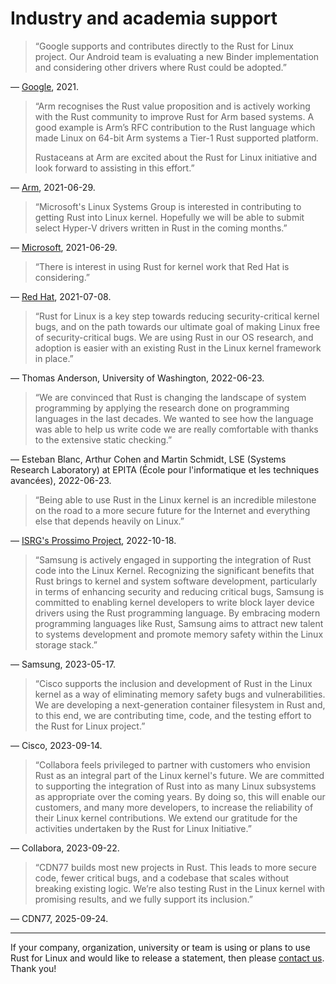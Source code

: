 # Industry and academia support

<blockquote id="Google" class="quote-highlight">
<p>“Google supports and contributes directly to the Rust for Linux project. Our Android team is evaluating a new Binder implementation and considering other drivers where Rust could be adopted.”</p>
</blockquote>

— [Google](https://lore.kernel.org/lkml/20210704202756.29107-1-ojeda@kernel.org/), 2021.


<blockquote id="Arm" class="quote-highlight">
<p>“Arm recognises the Rust value proposition and is actively working with the Rust community to improve Rust for Arm based systems.
A good example is Arm’s RFC contribution to the Rust language which made Linux on 64-bit Arm systems a Tier-1 Rust supported platform.</p>
<p>Rustaceans at Arm are excited about the Rust for Linux initiative and look forward to assisting in this effort.”</p>
</blockquote>

— [Arm](https://lore.kernel.org/lkml/20210704202756.29107-1-ojeda@kernel.org/), 2021-06-29.


<blockquote id="Microsoft" class="quote-highlight">
<p>“Microsoft's Linux Systems Group is interested in contributing to getting Rust into Linux kernel. Hopefully we will be able to submit select Hyper-V drivers written in Rust in the coming months.”</p>
</blockquote>

— [Microsoft](https://lore.kernel.org/lkml/20210704202756.29107-1-ojeda@kernel.org/), 2021-06-29.


<blockquote id="RedHat" class="quote-highlight">
<p>“There is interest in using Rust for kernel work that Red Hat is considering.”</p>
</blockquote>

— [Red Hat](https://lore.kernel.org/lkml/20211206140313.5653-1-ojeda@kernel.org/), 2021-07-08.


<blockquote id="Anderson" class="quote-highlight">
<p>“Rust for Linux is a key step towards reducing security-critical kernel bugs, and on the path towards our ultimate goal of making Linux free of security-critical bugs. We are using Rust in our OS research, and adoption is easier with an existing Rust in the Linux kernel framework in place.”</p>
</blockquote>

— Thomas Anderson, University of Washington, 2022-06-23.


<blockquote id="BlancCohenSchmidt" class="quote-highlight">
<p>“We are convinced that Rust is changing the landscape of system programming by applying the research done on programming languages in the last decades. We wanted to see how the language was able to help us write code we are really comfortable with thanks to the extensive static checking.”</p>
</blockquote>

— Esteban Blanc, Arthur Cohen and Martin Schmidt, LSE (Systems Research Laboratory) at EPITA (École pour l'informatique et les techniques avancées), 2022-06-23.


<blockquote id="ISRG" class="quote-highlight">
<p>“Being able to use Rust in the Linux kernel is an incredible milestone on the road to a more secure future for the Internet and everything else that depends heavily on Linux.”</p>
</blockquote>

— [ISRG's Prossimo Project](https://www.memorysafety.org/blog/rust-in-linux-just-the-beginning/), 2022-10-18.


<blockquote id="Samsung" class="quote-highlight">
<p>“Samsung is actively engaged in supporting the integration of Rust code into the Linux Kernel. Recognizing the significant benefits that Rust brings to kernel and system software development, particularly in terms of enhancing security and reducing critical bugs, Samsung is committed to enabling kernel developers to write block layer device drivers using the Rust programming language. By embracing modern programming languages like Rust, Samsung aims to attract new talent to systems development and promote memory safety within the Linux storage stack.”</p>
</blockquote>

— Samsung, 2023-05-17.


<blockquote id="Cisco" class="quote-highlight">
<p>“Cisco supports the inclusion and development of Rust in the Linux kernel as a way of eliminating memory safety bugs and vulnerabilities. We are developing a next-generation container filesystem in Rust and, to this end, we are contributing time, code, and the testing effort to the Rust for Linux project.”</p>
</blockquote>

— Cisco, 2023-09-14.


<blockquote id="Collabora" class="quote-highlight">
<p>“Collabora feels privileged to partner with customers who envision Rust as an integral part of the Linux kernel's future. We are committed to supporting the integration of Rust into as many Linux subsystems as appropriate over the coming years. By doing so, this will enable our customers, and many more developers, to increase the reliability of their Linux kernel contributions. We extend our gratitude for the activities undertaken by the Rust for Linux Initiative.”</p>
</blockquote>

— Collabora, 2023-09-22.


<blockquote id="CDN77" class="quote-highlight">
<p>“CDN77 builds most new projects in Rust. This leads to more secure code, fewer critical bugs, and a codebase that scales without breaking existing logic. We’re also testing Rust in the Linux kernel with promising results, and we fully support its inclusion.”</p>
</blockquote>

— CDN77, 2025-09-24.

---

If your company, organization, university or team is using or plans to use Rust for Linux and would like to release a statement, then please [contact us](Contact.md). Thank you!
